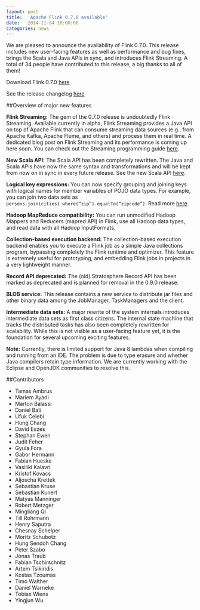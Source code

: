```yaml
---
layout: post
title:  'Apache Flink 0.7.0 available'
date:   2014-11-04 10:00:00
categories: news
---
```


We are pleased to announce the availability of Flink 0.7.0. This release includes new user-facing features as well as performance and bug fixes, brings the Scala and Java APIs in sync, and introduces Flink Streaming. A total of 34 people have contributed to this release, a big thanks to all of them!

Download Flink 0.7.0 [here](http://flink.incubator.apache.org/downloads.html)

See the release changelog [here](https://issues.apache.org/jira/secure/ReleaseNote.jspa?projectId=12315522&version=12327648)

##Overview of major new features

**Flink Streaming:** The gem of the 0.7.0 release is undoubtedly Flink Streaming. Available currently in alpha, Flink Streaming provides a Java API on top of Apache Flink that can consume streaming data sources (e.g., from Apache Kafka, Apache Flume, and others) and process them in real time. A dedicated blog post on Flink Streaming and its performance is coming up here soon. You can check out the Streaming programming guide [here](http://flink.incubator.apache.org/docs/0.7-incubating/streaming_guide.html).

**New Scala API:** The Scala API has been completely rewritten. The Java and Scala APIs have now the same syntax and transformations and will be kept from now on in sync in every future release. See the new Scala API [here](http://flink.incubator.apache.org/docs/0.7-incubating/programming_guide.html).

**Logical key expressions:** You can now specify grouping and joining keys with logical names for member variables of POJO data types. For example, you can join two data sets as ``persons.join(cities).where(“zip”).equalTo(“zipcode”)``. Read more [here](http://flink.incubator.apache.org/docs/0.7-incubating/programming_guide.html#specifying-keys).

**Hadoop MapReduce compatibility:** You can run unmodified Hadoop Mappers and Reducers (mapred API) in Flink, use all Hadoop data types, and read data with all Hadoop InputFormats.

**Collection-based execution backend:** The collection-based execution backend enables you to execute a Flink job as a simple Java collections program, bypassing completely the Flink runtime and optimizer. This feature is extremely useful for prototyping, and embedding Flink jobs in projects in a very lightweight manner.

**Record API deprecated:** The (old) Stratosphere Record API has been marked as deprecated and is planned for removal in the 0.9.0 release.

**BLOB service:** This release contains a new service to distribute jar files and other binary data among the JobManager, TaskManagers and the client. 

**Intermediate data sets:** A major rewrite of the system internals introduces intermediate data sets as first class citizens. The internal state machine that tracks the distributed tasks has also been completely rewritten for scalability. While this is not visible as a user-facing feature yet, it is the foundation for several upcoming exciting features.

**Note:** Currently, there is limited support for Java 8 lambdas when compiling and running from an IDE. The problem is due to type erasure and whether Java compilers retain type information. We are currently working with the Eclipse and OpenJDK communities to resolve this.

##Contributors

* Tamas Ambrus
* Mariem Ayadi
* Marton Balassi
* Daniel Bali
* Ufuk Celebi
* Hung Chang
* David Eszes
* Stephan Ewen
* Judit Feher
* Gyula Fora
* Gabor Hermann
* Fabian Hueske
* Vasiliki Kalavri
* Kristof Kovacs
* Aljoscha Krettek
* Sebastian Kruse
* Sebastian Kunert
* Matyas Manninger
* Robert Metzger
* Mingliang Qi
* Till Rohrmann
* Henry Saputra
* Chesnay Schelper
* Moritz Schubotz
* Hung Sendoh Chang
* Peter Szabo
* Jonas Traub
* Fabian Tschirschnitz
* Artem Tsikiridis
* Kostas Tzoumas
* Timo Walther
* Daniel Warneke
* Tobias Wiens
* Yingjun Wu